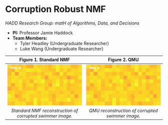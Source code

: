 # Corruption Robust NMF  
_HADD Research Group: matH of Algorithms, Data, and Decisions_

- **PI:** Professor Jamie Haddock  
- **Team Members:**  
  - Tyler Headley (Undergraduate Researcher)  
  - Luke Wang (Undergraduate Researcher) 

| **Figure 1. Standard NMF**                              | **Figure 2. QMU**                                       |
|:-------------------------------------------------------:|:-------------------------------------------------------:|
| <img src="gifs/nmf_reconstruction.gif" width="400"/>     | <img src="gifs/qmu_reconstruction.gif" width="400"/>     |
| *Standard NMF reconstruction of corrupted swimmer image.* | *QMU reconstruction of corrupted swimmer image.*     